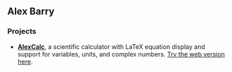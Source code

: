 ## Alex Barry

### Projects

* [**AlexCalc**](https://github.com/alexbarry/AlexCalc), a scientific calculator with LaTeX equation display and support for variables, units, and complex numbers. [Try the web version here](https://alexbarry.github.io/AlexCalc/).
